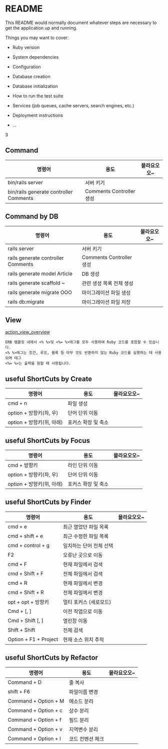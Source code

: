 # README

This README would normally document whatever steps are necessary to get the
application up and running.

Things you may want to cover:

* Ruby version

* System dependencies

* Configuration

* Database creation

* Database initialization

* How to run the test suite

* Services (job queues, cache servers, search engines, etc.)

* Deployment instructions

* ...

3

## Command

|명령어| 용도                     | 몰라요오오~ |
|---|------------------------|--------|
|bin/rails server| 서버 키기                  ||
|bin/rails generate controller Comments| Comments Controller 생성 |

## Command by DB

| 명령어                                | 용도                     | 몰라요오오~ |
|------------------------------------|------------------------|--------|
| rails server                       | 서버 키기                  ||
| rails generate controller Comments | Comments Controller 생성 |
| rails generate model Article       | DB 생성                  |
| rails generate scaffold ~          | 관련 생성 목록 전체 생성         ||
| rails generate migrate OOO         | 마이그레이션 파일 생성           ||
| rails db:migrate                   | 마이그레이션 파일 저장           ||

## View

[action_view_overview](https://guides.rubyonrails.org/action_view_overview.html)

    ERB 템플릿 내에서 <% %>및 <%= %>태그를 모두 사용하여 Ruby 코드를 포함할 수 있습니다. 
    <% %>태그는 조건, 루프, 블록 등 아무 것도 반환하지 않는 Ruby 코드를 실행하는 데 사용되며 태그 
    <%= %>는 출력을 원할 때 사용됩니다.
## useful ShortCuts by Create
| 명령어                 | 용도          | 몰라요오오~ |
|---------------------|-------------|--------|
| cmd + n             | 파일 생성       ||
| option + 방향키(좌, 우)  | 단어 단위 이동    ||      
| option + 방향키(위, 아래) | 포커스 확장 및 축소 ||


## useful ShortCuts by Focus    
| 명령어                 | 용도          | 몰라요오오~ |
|---------------------|-------------|--------|
| cmd + 방향키           | 라인 단위 이동    ||
| option + 방향키(좌, 우)  | 단어 단위 이동    ||
| option + 방향키(위, 아래) | 포커스 확장 및 축소 ||


## useful ShortCuts by Finder
| 명령어                   | 용도           | 몰라요오오~ |
|-----------------------|--------------|--------|
| cmd + e               | 최근 열었던 파일 목록 ||
| cmd + shift + e       | 최근 수정한 파일 목록 ||
| cmd + control + g     | 일치하는 단어 전체 선택 ||
| F2                    | 오류난 곳으로 이동   ||
| cmd + F               | 현재 파일에서 검색   ||
| cmd + Shift + F       | 전체 파일에서 검색   ||
| cmd + R               | 현재 파일에서 변경   ||
| cmd + Shift + R       | 전체 파일에서 변경   ||
| opt + opt + 방향키       | 멀티 포커스 (세로모드) ||
| Cmd + [, ]            | 이전 작업으로 이동   ||
| Cmd + Shift [, ]      | 열린창 이동       ||
| Shift + Shift         | 전체 검색        ||
| Option + F1 + Project | 현재 소스 위치 추적  ||

## useful ShortCuts by Refactor
| 명령어                  | 용도           | 몰라요오오~ |
|----------------------|--------------|--------|
| Command + D          | 줄 복사         ||
| shift + F6           | 파일이름 변경      ||
| Command + Option + M | 메소드 분리       ||
| Command + Option + c | 상수 분리        ||
| Command + Option + f | 필드 분리        ||
| Command + Option + v | 지역변수 분리      ||
| Command + Option + l | 코드 컨벤션 체크 ||


## 


